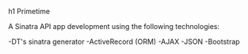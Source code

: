 h1 Primetime

A Sinatra API app development using the following technologies:

-DT's sinatra generator
-ActiveRecord (ORM)
-AJAX
-JSON
-Bootstrap
